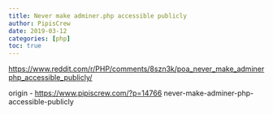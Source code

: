 ```yaml
---
title: Never make adminer.php accessible publicly
author: PipisCrew
date: 2019-03-12
categories: [php]
toc: true
---
```


https://www.reddit.com/r/PHP/comments/8szn3k/poa_never_make_adminerphp_accessible_publicly/

origin - https://www.pipiscrew.com/?p=14766 never-make-adminer-php-accessible-publicly
